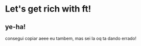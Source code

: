 #  Let's get rich with ft!


## ye-ha!

consegui copiar aeee
eu tambem, mas sei la oq ta dando errado!